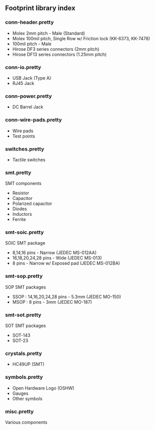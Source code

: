 ## Footprint library index ##

### conn-header.pretty ###

* Molex 2mm pitch - Male (Standard)
* Molex 100mil pitch, Single Row w/ Friction lock (KK-6373, KK-7478)
* 100mil pitch - Male
* Hirose DF3 series connectors (2mm pitch)
* Hirose DF13 series connectors (1.25mm pitch)

### conn-io.pretty ###

* USB Jack (Type A)
* RJ45 Jack


### conn-power.pretty ###

* DC Barrel Jack


### conn-wire-pads.pretty ###

* Wire pads
* Test points


### switches.pretty ###

* Tactile switches


### smt.pretty ###

SMT components

* Resistor
* Capacitor
* Polarized capacitor
* Diodes
* Inductors
* Ferrite


### smt-soic.pretty ###

SOIC SMT package

* 8,14,16 pins - Narrow (JEDEC MS-012AA)
* 16,18,20,24,28 pins - Wide (JEDEC MS-013) 
* 8 pins - Narrow w/ Exposed pad (JEDEC MS-012BA)


### smt-sop.pretty ###

SOP SMT packages

* SSOP : 14,16,20,24,28 pins - 5.3mm (JEDEC MO-150)
* MSOP : 8 pins - 3mm (JEDEC MO-187)


### smt-sot.pretty ###

SOT SMT packages

* SOT-143
* SOT-23


### crystals.pretty ###

* HC49UP (SMT)


### symbols.pretty ###

* Open Hardware Logo (OSHW)
* Gauges
* Other symbols


### misc.pretty ###

Various components